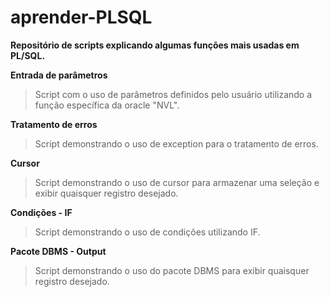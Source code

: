 # aprender-PLSQL
  **Repositório de scripts explicando algumas funções mais usadas em PL/SQL.**
 
 **Entrada de parâmetros**
   > Script com o uso de parâmetros definidos pelo usuário utilizando a função específica da oracle "NVL".
   
 **Tratamento de erros**
   > Script demonstrando o uso de exception para o tratamento de erros.
  
 **Cursor**
   > Script demonstrando o uso de cursor para armazenar uma seleção e exibir quaisquer registro desejado.

 **Condições - IF**
   > Script demonstrando o uso de condições utilizando IF.
   
  **Pacote DBMS - Output**
  > Script demonstrando o uso do pacote DBMS para exibir quaisquer registro desejado.
